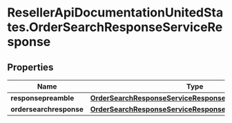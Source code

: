 # ResellerApiDocumentationUnitedStates.OrderSearchResponseServiceResponse

## Properties

Name | Type | Description | Notes
------------ | ------------- | ------------- | -------------
**responsepreamble** | [**OrderSearchResponseServiceResponseResponsepreamble**](OrderSearchResponseServiceResponseResponsepreamble.md) |  | [optional] 
**ordersearchresponse** | [**OrderSearchResponseServiceResponseOrdersearchresponse**](OrderSearchResponseServiceResponseOrdersearchresponse.md) |  | [optional] 


